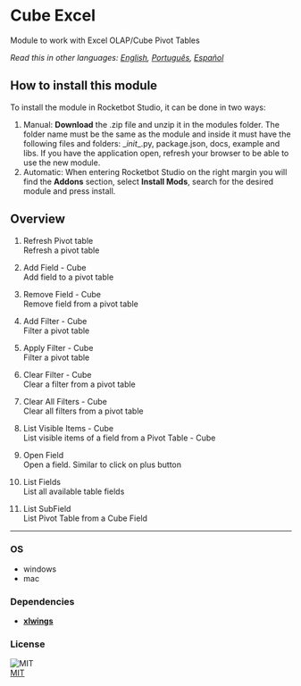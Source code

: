 



# Cube Excel
  
Module to work with Excel OLAP/Cube Pivot Tables  

*Read this in other languages: [English](README.md), [Português](README.pr.md), [Español](README.es.md)*

## How to install this module
  
To install the module in Rocketbot Studio, it can be done in two ways:
1. Manual: __Download__ the .zip file and unzip it in the modules folder. The folder name must be the same as the module and inside it must have the following files and folders: \__init__.py, package.json, docs, example and libs. If you have the application open, refresh your browser to be able to use the new module.
2. Automatic: When entering Rocketbot Studio on the right margin you will find the **Addons** section, select **Install Mods**, search for the desired module and press install.  


## Overview


1. Refresh Pivot table  
Refresh a pivot table

2. Add Field - Cube  
Add field to a pivot table

3. Remove Field - Cube  
Remove field from a pivot table

4. Add Filter - Cube  
Filter a pivot table

5. Apply Filter - Cube  
Filter a pivot table

6. Clear Filter - Cube  
Clear a filter from a pivot table

7. Clear All Filters - Cube  
Clear all filters from a pivot table

8. List Visible Items - Cube  
List visible items of a field from a Pivot Table - Cube

9. Open Field  
Open a field. Similar to click on plus button

10. List Fields  
List all available table fields

11. List SubField  
List Pivot Table from a Cube Field  




----
### OS

- windows
- mac

### Dependencies
- [**xlwings**](https://pypi.org/project/xlwings/)
### License
  
![MIT](https://camo.githubusercontent.com/107590fac8cbd65071396bb4d04040f76cde5bde/687474703a2f2f696d672e736869656c64732e696f2f3a6c6963656e73652d6d69742d626c75652e7376673f7374796c653d666c61742d737175617265)  
[MIT](http://opensource.org/licenses/mit-license.ph)